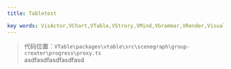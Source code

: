 ```yaml
---
title: Tabletest    

key words: VisActor,VChart,VTable,VStrory,VMind,VGrammar,VRender,Visualization,Chart,Data,Table,Graph,Gis,LLM
---
```

> 代码位置：`VTable\packages\vtable\src\scenegraph\group-creater\progress\proxy.ts`    
  > asdfasdfasdfasdfasd    
  

